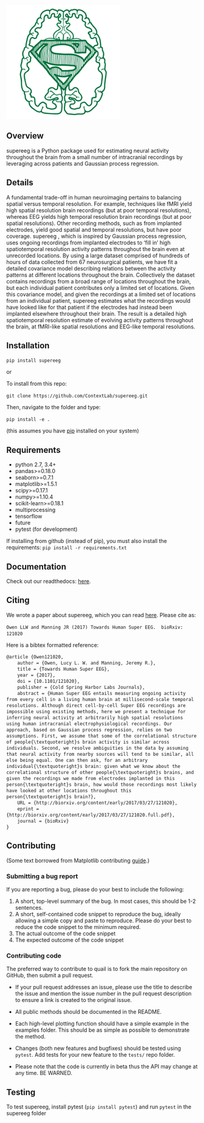 ![supereeg logo](images/supereeg.png)

<h2>Overview</h2>

supereeg is a Python package used for estimating neural activity throughout the brain from a small number of intracranial recordings by leveraging across patients and Gaussian process regression.

<h2>Details</h2>


A fundamental trade-off in human neuroimaging pertains to balancing spatial versus temporal resolution.  For example, techniques like fMRI yield high spatial resolution brain recordings (but at poor temporal resolutions), whereas EEG yields high temporal resolution brain recordings (but at poor spatial resolutions).  Other recording methods, such as from implanted electrodes, yield good spatial and temporal resolutions, but have poor coverage. 
supereeg , which is inspired by Gaussian process regression, uses ongoing recordings from implanted electrodes to ‘fill in’ high spatiotemporal resolution activity patterns throughout the brain even at unrecorded locations.
By using a large dataset comprised of hundreds of hours of data collected from 67 neurosurgical patients, we have fit a detailed covariance model describing relations between the activity patterns at different locations throughout the brain.  Collectively the dataset contains recordings from a broad range of locations throughout the brain, but each individual patient contributes only a limited set of locations.  Given this covariance model, and given the recordings at a limited set of locations from an individual patient, supereeg estimates what the recordings would have looked like for that patient if the electrodes had instead been implanted elsewhere throughout their brain.  The result is a detailed high spatiotemporal resolution estimate of evolving activity patterns throughout the brain, at fMRI-like spatial resolutions and EEG-like temporal resolutions.

<!-- <h2>Try it!</h2>

Click the badge to launch a binder instance with example uses:

[![Binder](http://mybinder.org/badge.svg)](http://mybinder.org:/repo/contextlab/quail-example-notebooks)

or

Check the [repo](https://github.com/ContextLab/quail-example-notebooks) of Jupyter notebooks. -->

<h2>Installation</h2>

`pip install supereeg`

or

To install from this repo:

`git clone https://github.com/ContextLab/supereeg.git`

Then, navigate to the folder and type:

`pip install -e .`

(this assumes you have [pip](https://pip.pypa.io/en/stable/installing/) installed on your system)

<h2>Requirements</h2>

+ python 2.7, 3.4+
+ pandas>=0.18.0
+ seaborn>=0.7.1
+ matplotlib>=1.5.1
+ scipy>=0.17.1
+ numpy>=1.10.4
+ scikit-learn>=0.18.1
+ multiprocessing
+ tensorflow
+ future
+ pytest (for development)

If installing from github (instead of pip), you must also install the requirements:
`pip install -r requirements.txt`

<h2>Documentation</h2>

Check out our readthedocs: [here](http://supereeg.readthedocs.io/en/latest/).

<h2>Citing</h2>

We wrote a paper about supereeg, which you can read [here](http://biorxiv.org/content/early/2017/03/27/121020).
Please cite as:

`Owen LLW and Manning JR (2017) Towards Human Super EEG.  bioRxiv: 121020`

Here is a bibtex formatted reference:

```
@article {Owen121020,
	author = {Owen, Lucy L. W. and Manning, Jeremy R.},
	title = {Towards Human Super EEG},
	year = {2017},
	doi = {10.1101/121020},
	publisher = {Cold Spring Harbor Labs Journals},
	abstract = {Human Super EEG entails measuring ongoing activity from every cell in a living human brain at millisecond-scale temporal resolutions. Although direct cell-by-cell Super EEG recordings are impossible using existing methods, here we present a technique for inferring neural activity at arbitrarily high spatial resolutions using human intracranial electrophysiological recordings. Our approach, based on Gaussian process regression, relies on two assumptions. First, we assume that some of the correlational structure of people{\textquoteright}s brain activity is similar across individuals. Second, we resolve ambiguities in the data by assuming that neural activity from nearby sources will tend to be similar, all else being equal. One can then ask, for an arbitrary individual{\textquoteright}s brain: given what we know about the correlational structure of other people{\textquoteright}s brains, and given the recordings we made from electrodes implanted in this person{\textquoteright}s brain, how would those recordings most likely have looked at other locations throughout this person{\textquoteright}s brain?},
	URL = {http://biorxiv.org/content/early/2017/03/27/121020},
	eprint = {http://biorxiv.org/content/early/2017/03/27/121020.full.pdf},
	journal = {bioRxiv}
}

```

<h2>Contributing</h2>

(Some text borrowed from Matplotlib contributing [guide](http://matplotlib.org/devdocs/devel/contributing.html).)

<h3>Submitting a bug report</h3>

If you are reporting a bug, please do your best to include the following:

1. A short, top-level summary of the bug. In most cases, this should be 1-2 sentences.
2. A short, self-contained code snippet to reproduce the bug, ideally allowing a simple copy and paste to reproduce. Please do your best to reduce the code snippet to the minimum required.
3. The actual outcome of the code snippet
4. The expected outcome of the code snippet

<h3>Contributing code</h3>

The preferred way to contribute to quail is to fork the main repository on GitHub, then submit a pull request.

+ If your pull request addresses an issue, please use the title to describe the issue and mention the issue number in the pull request description to ensure a link is created to the original issue.

+ All public methods should be documented in the README.

+ Each high-level plotting function should have a simple example in the examples folder. This should be as simple as possible to demonstrate the method.

+ Changes (both new features and bugfixes) should be tested using `pytest`.  Add tests for your new feature to the `tests/` repo folder.

+ Please note that the code is currently in beta thus the API may change at any time. BE WARNED.

<h2>Testing</h2>

<!-- [![Build Status](https://travis-ci.com/ContextLab/quail.svg?token=hxjzzuVkr2GZrDkPGN5n&branch=master) -->

To test supereeg, install pytest (`pip install pytest`) and run `pytest` in the supereeg folder

<!-- <h2>Examples</h2> -->

<!-- See [here](http://cdl-quail.readthedocs.io/en/latest/auto_examples/index.html) for more examples. -->

